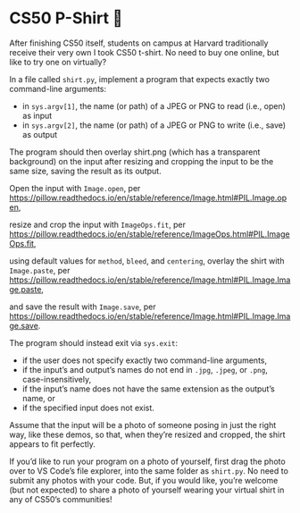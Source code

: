 # CS50 P-Shirt 👕

After finishing CS50 itself, students on campus at Harvard traditionally receive their very own I took CS50 t-shirt. No need to buy one online, but like to try one on virtually?

In a file called `shirt.py`, implement a program that expects exactly two command-line arguments:

- in `sys.argv[1]`, the name (or path) of a JPEG or PNG to read (i.e., open) as input
- in `sys.argv[2]`, the name (or path) of a JPEG or PNG to write (i.e., save) as output

The program should then overlay shirt.png (which has a transparent background) on the input after resizing and cropping the input to be the same size, saving the result as its output.

Open the input with `Image.open`, per https://pillow.readthedocs.io/en/stable/reference/Image.html#PIL.Image.open,

resize and crop the input with `ImageOps.fit`, per https://pillow.readthedocs.io/en/stable/reference/ImageOps.html#PIL.ImageOps.fit,

using default values for `method`, `bleed`, and `centering`, overlay the shirt with `Image.paste`, per https://pillow.readthedocs.io/en/stable/reference/Image.html#PIL.Image.Image.paste,

and save the result with `Image.save`, per https://pillow.readthedocs.io/en/stable/reference/Image.html#PIL.Image.Image.save.

The program should instead exit via `sys.exit`:

- if the user does not specify exactly two command-line arguments,
- if the input’s and output’s names do not end in `.jpg`, `.jpeg`, or `.png`, case-insensitively,
- if the input’s name does not have the same extension as the output’s name, or
- if the specified input does not exist.

Assume that the input will be a photo of someone posing in just the right way, like these demos, so that, when they’re resized and cropped, the shirt appears to fit perfectly.

If you’d like to run your program on a photo of yourself, first drag the photo over to VS Code’s file explorer, into the same folder as `shirt.py`. No need to submit any photos with your code. But, if you would like, you’re welcome (but not expected) to share a photo of yourself wearing your virtual shirt in any of CS50’s communities!
